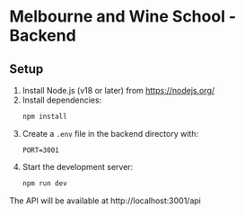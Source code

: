 # Melbourne and Wine School - Backend

## Setup

1. Install Node.js (v18 or later) from https://nodejs.org/
2. Install dependencies:
   ```bash
   npm install
   ```
3. Create a `.env` file in the backend directory with:
   ```
   PORT=3001
   ```
4. Start the development server:
   ```bash
   npm run dev
   ```

The API will be available at http://localhost:3001/api
